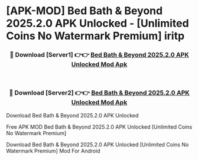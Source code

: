 # [APK-MOD] Bed Bath & Beyond 2025.2.0 APK Unlocked - [Unlimited Coins No Watermark Premium] iritp



<div align="center">
<h3>🔴 Download [Server1] 👉👉 <a href="https://momento.my/?title=Bed_Bath_&_Beyond_2025.2.0_APK_Unlocked">Bed Bath & Beyond 2025.2.0 APK Unlocked Mod Apk</a></h3><br>

<h3>🔴 Download [Server2] 👉👉 <a href="https://momento.my/?title=Bed_Bath_&_Beyond_2025.2.0_APK_Unlocked">Bed Bath & Beyond 2025.2.0 APK Unlocked Mod Apk</a></h3>
</div>



Download Bed Bath & Beyond 2025.2.0 APK Unlocked 

Free APK MOD Bed Bath & Beyond 2025.2.0 APK Unlocked [Unlimited Coins No Watermark Premium]

Download Bed Bath & Beyond 2025.2.0 APK Unlocked [Unlimited Coins No Watermark Premium] Mod For Android
